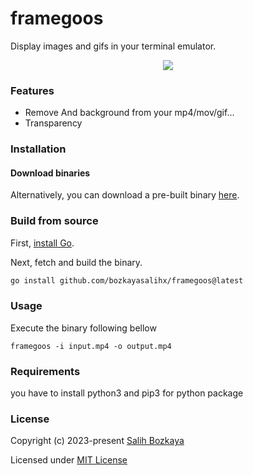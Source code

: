 # framegoos

Display images and gifs in your terminal emulator.

<p align="center">
    <img src="https://github.com/bozkayasalihx/framegoos/demo.gif">
</p>

### Features
- Remove And background from your mp4/mov/gif...
- Transparency

### Installation

#### Download binaries

Alternatively, you can download a pre-built binary [here](https://github.com/danielgatis/imgcat/releases).

### Build from source

First, [install Go](https://golang.org/doc/install).

Next, fetch and build the binary.

```bash
go install github.com/bozkayasalihx/framegoos@latest
```

### Usage


Execute the binary following bellow
```
framegoos -i input.mp4 -o output.mp4
```

### Requirements

you have to install python3 and pip3 for python package

### License

Copyright (c) 2023-present [Salih Bozkaya](https://github.com/bozkayasalihx)

Licensed under [MIT License](./LICENSE)

